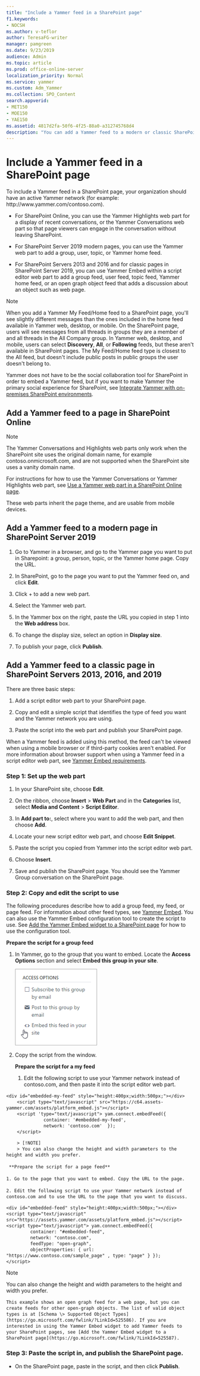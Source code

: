 ```yaml
---
title: "Include a Yammer feed in a SharePoint page"
f1.keywords:
- NOCSH
ms.author: v-teflor
author: TeresaFG-writer
manager: pamgreen
ms.date: 9/23/2019
audience: Admin
ms.topic: article
ms.prod: office-online-server
localization_priority: Normal
ms.service: yammer
ms.custom: Adm_Yammer
ms.collection: SPO_Content
search.appverid:
- MET150
- MOE150
- YAE150
ms.assetid: 4817d2fa-50f6-4f25-88a0-a312745768d4
description: "You can add a Yammer feed to a modern or classic SharePoint site page."
---
```


# Include a Yammer feed in a SharePoint page

To include a Yammer feed in a SharePoint page, your organization should have an active Yammer network (for example: http&#58;//www&#46;yammer&#46;com/contoso&#46;com). 

- For SharePoint Online, you can use the Yammer Highlights web part for a display of recent conversations, or the Yammer Conversations web part so that page viewers can engage in the conversation without leaving SharePoint. 

- For SharePoint Server 2019 modern pages, you can use the Yammer web part to add a group, user, topic, or Yammer home feed.

- For SharePoint Servers 2013 and 2016 and for classic pages in SharePoint Server 2019, you can use Yammer Embed within a script editor web part to add a group feed, user feed, topic feed, Yammer home feed, or an open graph object feed that adds a discussion about an object such as web page. 
  
> [!NOTE]
> When you add a Yammer My Feed/Home feed to a SharePoint page, you'll see slightly different messages than the ones included in the home feed available in Yammer web, desktop, or mobile. On the SharePoint page, users will see messages from all threads in groups they are a member of and all threads in the All Company group. In Yammer web, desktop, and mobile, users can select **Discovery**, **All**, or **Following** feeds, but these aren't available in SharePoint pages. The My Feed/Home feed type is closest to the All feed, but doesn't include public posts in public groups the user doesn't belong to.

Yammer does not have to be the social collaboration tool for SharePoint in order to embed a Yammer feed, but if you want to make Yammer the primary social experience for SharePoint, see [Integrate Yammer with on-premises SharePoint environments](https://go.microsoft.com/fwlink/?LinkID=524180).

## Add a Yammer feed to a page in SharePoint Online

>[!NOTE]
> The Yammer Conversations and Highlights web parts only work when the SharePoint site uses the original domain name, for example contoso.onmicrosoft.com, and are not supported when the SharePoint site uses a vanity domain name.

For instructions for how to use the Yammer Conversations or Yammer Highlights web part, see [Use a Yammer web part in a SharePoint Online page](https://support.office.com/article/a53cfa0c-3d09-42c8-a286-1038a81c59da). 

These web parts inherit the page theme, and are usable from mobile devices. 

## Add a Yammer feed to a modern page in SharePoint Server 2019

1. Go to Yammer in a browser, and go to the Yammer page you want to put in Sharepoint: a group, person, topic, or the Yammer home page. Copy the URL. 

2. In SharePoint, go to the page you want to put the Yammer feed on, and click **Edit**.

3. Click + to add a new web part. 

4. Select the Yammer web part.

5. In the Yammer box on the right, paste the URL you copied in step 1 into the **Web address** box.

6. To change the display size, select an option in **Display size**. 

7. To publish your page, click **Publish**.

## Add a Yammer feed to a classic page in SharePoint Servers 2013, 2016, and 2019 
<a name="AddFeed"> </a>

There are three basic steps:

1. Add a script editor web part to your SharePoint page.

2. Copy and edit a simple script that identifies the type of feed you want and the Yammer network you are using.
    
3. Paste the script into the web part and publish your SharePoint page. 

When a Yammer feed is added using this method, the feed can't be viewed when using a mobile browser or if third-party cookies aren't enabled. For more information about browser support when using a Yammer feed in a script editor web part, see [Yammer Embed requirements](https://developer.yammer.com/docs/requirements).
    
### Step 1: Set up the web part 

1. In your SharePoint site, choose **Edit**.
    
2. On the ribbon, choose **Insert** \> **Web Part** and in the **Categories** list, select **Media and Content** \> **Script Editor**. 

3. In **Add part to:**, select where you want to add the web part, and then choose **Add**.   
    
4. Locate your new script editor web part, and choose **Edit Snippet**.
    
5. Paste the script you copied from Yammer into the script editor web part.
    
6. Choose **Insert**.
    
7. Save and publish the SharePoint page. You should see the Yammer Group conversation on the SharePoint page.

### Step 2: Copy and edit the script to use

The following procedures describe how to add a group feed, my feed, or page feed. For information about other feed types, see [Yammer Embed](https://go.microsoft.com/fwlink/?LinkID=524147). You can also use the Yammer Embed configuration tool to create the script to use. See [Add the Yammer Embed widget to a SharePoint page](https://go.microsoft.com/fwlink/?LinkID=525587) for how to use the configuration tool. 
  
 **Prepare the script for a group feed**
  
1. In Yammer, go to the group that you want to embed. Locate the **Access Options** section and select **Embed this group in your site**.
    
    ![Access options for Yammer group](../media/a0bdb091-2d21-4041-adaf-bb66da668c64.png)
  
2. Copy the script from the window.
   
     **Prepare the script for a my feed**
   
    1. Edit the following script to use your Yammer network instead of contoso.com, and then paste it into the script editor web part.
    
  ```
  <div id="embedded-my-feed" style="height:400px;width:500px;"></div> 
      <script type="text/javascript" src="https://c64.assets-yammer.com/assets/platform_embed.js"></script>
      <script 'type="text/javascript"> yam.connect.embedFeed({  
                container: '#embedded-my-feed',
                network: 'contoso.com'  });
      </script>
  
  ```

        > [!NOTE]
        > You can also change the height and width parameters to the height and width you prefer. 

     **Prepare the script for a page feed**
  
    1. Go to the page that you want to embed. Copy the URL to the page.
    
    2. Edit the following script to use your Yammer network instead of contoso.com and to use the URL to the page that you want to discuss.
    
  ```
  <div id="embedded-feed" style="height:400px;width:500px;"></div> 
  <script type="text/javascript" src="https://assets.yammer.com/assets/platform_embed.js"></script> 
  <script type="text/javascript"> yam.connect.embedFeed({
           container: "#embedded-feed", 
           network: "contoso.com", 
           feedType: "open-graph", 
           objectProperties: { url: "https://www.contoso.com/sample_page" , type: "page" } }); 
  </script>
  
  ```

 > [!NOTE]
 > You can also change the height and width parameters to the height and width you prefer. 

    This example shows an open graph feed for a web page, but you can create feeds for other open-graph objects. The list of valid object types is at [Schema \> Supported Object Types](https://go.microsoft.com/fwlink/?LinkId=525586). If you are interested in using the Yammer Embed widget to add Yammer feeds to your SharePoint pages, see [Add the Yammer Embed widget to a SharePoint page](https://go.microsoft.com/fwlink/?LinkId=525587).
    
### Step 3: Paste the script in, and publish the SharePoint page. 

- On the SharePoint page, paste in the script, and then click **Publish**.
    
   
